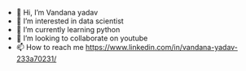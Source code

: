 - 👋 Hi, I’m Vandana yadav
- 👀 I’m interested in data scientist
- 🌱 I’m currently learning python
- 💞️ I’m looking to collaborate on youtube
- 📫 How to reach me https://www.linkedin.com/in/vandana-yadav-233a70231/

<!---
vandana8928/vandana8928 is a ✨ special ✨ repository because its `README.md` (this file) appears on your GitHub profile.
You can click the Preview link to take a look at your changes.
--->
